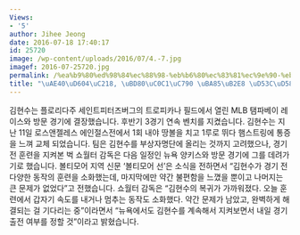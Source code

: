 ```yaml
---
Views:
- '5'
author: Jihee Jeong
date: 2016-07-18 17:40:17
id: 25720
image: /wp-content/uploads/2016/07/4.-7.jpg
imagef: 2016-07-25720.jpg
permalink: /%ea%b9%80%ed%98%84%ec%88%98-%eb%b6%80%ec%83%81%ec%9e%90-%eb%aa%85%eb%8b%a8-%ed%94%bc%ed%96%88%eb%8b%a4/
title: "\uAE40\uD604\uC218, \uBD80\uC0C1\uC790 \uBA85\uB2E8 \uD53C\uD588\uB2E4!"
---
```


김현수는 플로리다주 세인트피터즈버그의 트로피카나 필드에서 열린 MLB 탬파베이 레이스와 방문 경기에 결장했습니다. 후반기 3경기 연속 벤치를 지켰습니다. 김현수는 지난 11일 로스앤젤레스 에인절스전에서 1회 내야 땅볼을 치고 1루로 뛰다 햄스트링에 통증을 느껴 교체 되었습니다. 팀은 김현수를 부상자명단에 올리는 것까지 고려했으나, 경기 전 훈련을 지켜본 벅 쇼월터 감독은 다음 일정인 뉴욕 양키스와 방문 경기에 그를 데려가기로 했습니다. 볼티모어 지역 신문 &#8216;볼티모어 선&#8217;은 소식을 전하면서 &#8220;김현수가 경기 전 다양한 동작의 훈련을 소화했는데, 마지막에만 약간 불편함을 느꼈을 뿐이고 나머지는 큰 문제가 없었다&#8221;고 전했습니다. 쇼월터 감독은 &#8220;김현수의 복귀가 가까워졌다. 오늘 훈련에서 갑자기 속도를 내거나 멈추는 동작도 소화했다. 약간 문제가 남았고, 완벽하게 해결되는 걸 기다리는 중&#8221;이라면서 &#8220;뉴욕에서도 김현수를 계속해서 지켜보면서 내일 경기 출전 여부를 정할 것&#8221;이라고 밝혔습니다.